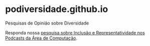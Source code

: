 # podiversidade.github.io
Pesquisas de Opinião sobre Diversidade

Responda nossa [pesquisa sobre Inclusão e Representatividade nos Podcasts da Área de Computação](https://bit.ly/3GC0MkB).
